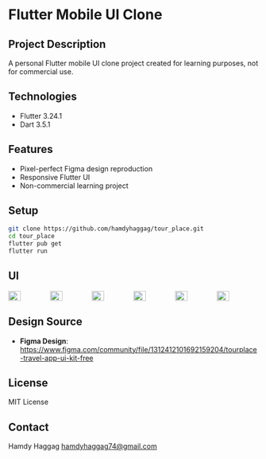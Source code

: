 # Flutter Mobile UI Clone

## Project Description
A personal Flutter mobile UI clone project created for learning purposes, not for commercial use.

## Technologies
- Flutter 3.24.1
- Dart 3.5.1

## Features
- Pixel-perfect Figma design reproduction
- Responsive Flutter UI
- Non-commercial learning project

## Setup
```bash
git clone https://github.com/hamdyhaggag/tour_place.git
cd tour_place
flutter pub get
flutter run
```

## UI

<div style="display: flex; justify-content: space-between;">
  
<img src="https://github.com/user-attachments/assets/06574819-c020-4064-9e43-5503548f9fb9" width="30%" />
<img src="https://github.com/user-attachments/assets/8f67e575-720b-4c4a-bcb1-87d42bae7269" width="30%" />
<img src="https://github.com/user-attachments/assets/ae04e249-ef0f-4b14-8e41-43b33f7f85b6" width="30%" />
<img src="https://github.com/user-attachments/assets/b9fb98b2-bf88-4c12-94c0-a60547b004a2" width="30%" />
<img src="https://github.com/user-attachments/assets/767d7a1d-3161-4a21-be82-40e8987bad0d" width="30%" />
<img src="https://github.com/user-attachments/assets/faf1431b-17bd-4b2f-b34f-4bc5c938d825" width="30%" />


</div>

## Design Source
- **Figma Design**: https://www.figma.com/community/file/1312412101692159204/tourplace-travel-app-ui-kit-free

## License
MIT License



## Contact
Hamdy Haggag
hamdyhaggag74@gmail.com
